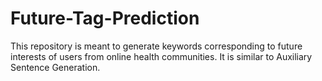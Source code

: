 # Future-Tag-Prediction
This repository is meant to generate keywords corresponding to future interests of users from online health communities.  It is similar to Auxiliary Sentence Generation. 
